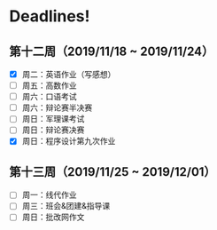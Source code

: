 # Deadlines!

## 第十二周（2019/11/18 ~ 2019/11/24）
- [x] 周二：英语作业（写感想）
- [ ] 周五：高数作业
- [ ] 周六：口语考试
- [ ] 周六：辩论赛半决赛
- [ ] 周日：军理课考试
- [ ] 周日：辩论赛决赛
- [x] 周日：程序设计第九次作业
## 第十三周（2019/11/25 ~ 2019/12/01）
- [ ] 周一：线代作业
- [ ] 周三：班会&团建&指导课
- [ ] 周日：批改网作文